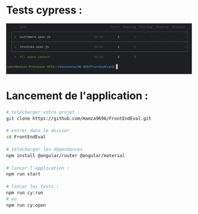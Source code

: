
# Tests cypress : 

![Cypress Test Screenshot](docs/test-Cypress.png)



# Lancement de l'application : 

```bash
# télécharger votre projet :
git clone https://github.com/Hamza9696/FrontEndEval.git

# entrer dans le dossier
cd FrontEndEval

# télécharger les dépendances 
npm install @angular/router @angular/material

# lancer l'application :
npm run start

# lancer les tests :
npm run cy:run
# ou
npm run cy:open
```

